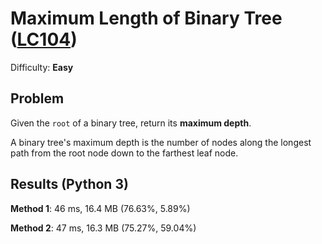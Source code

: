 # Maximum Length of Binary Tree ([LC104](https://leetcode.com/problems/maximum-depth-of-binary-tree/))
Difficulty: **Easy**

## Problem
Given the `root` of a binary tree, return its **maximum depth**.

A binary tree's maximum depth is the number of nodes along the longest path from the root node down to the farthest leaf node.

## Results (Python 3)

**Method 1**:  46 ms, 16.4 MB (76.63%, 5.89%)

**Method 2**:  47 ms, 16.3 MB (75.27%, 59.04%)
